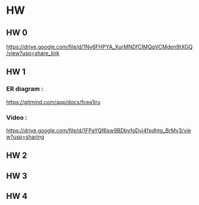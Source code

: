 # HW

## HW 0
https://drive.google.com/file/d/1Nv6FHPYA_XurMNDfCIMQqVCMden9tXGQ/view?usp=share_link

## HW 1 
### ER diagram :
https://gitmind.com/app/docs/fcea1jru
### Video :
https://drive.google.com/file/d/1FPaYQf6sw9BDbyfgDvi4fpdhtg_BrMv3/view?usp=sharing

## HW 2 

## HW 3

## HW 4
